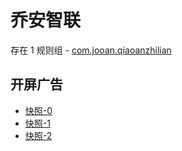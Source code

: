 # 乔安智联

存在 1 规则组 - [com.jooan.qiaoanzhilian](/src/apps/com.jooan.qiaoanzhilian.ts)

## 开屏广告

- [快照-0](https://i.gkd.li/import/13197473)
- [快照-1](https://i.gkd.li/import/13223790)
- [快照-2](https://i.gkd.li/import/13636103)
